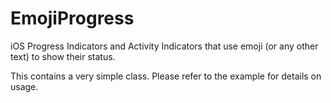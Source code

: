 # EmojiProgress
iOS Progress Indicators and Activity Indicators that use emoji (or any other text) to show their status.

This contains a very simple class. Please refer to the example for details on usage.
